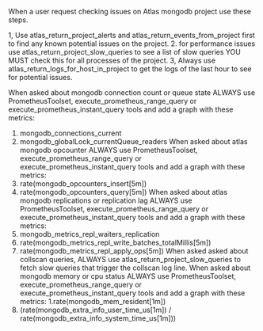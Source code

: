 When a user request checking issues on Atlas mongodb project use these steps.

1, Use atlas_return_project_alerts and atlas_return_events_from_project first to find any known potential issues on the project.
2. for performance issues use atlas_return_project_slow_queries to see a list of slow queries YOU MUST check this for all processes of the project.
3, Always use atlas_return_logs_for_host_in_project to get the logs of the last hour to see for potential issues.


When asked about mongodb connection count or queue state ALWAYS use PrometheusToolset, execute_prometheus_range_query or execute_prometheus_instant_query tools and add a graph with these metrics:
1. mongodb_connections_current
2. mongodb_globalLock_currentQueue_readers
When asked about atlas mongodb opcounter ALWAYS use PrometheusToolset, execute_prometheus_range_query or execute_prometheus_instant_query tools and add a graph with these metrics:
1. rate(mongodb_opcounters_insert[5m])
2. rate(mongodb_opcounters_query[5m])
When asked about atlas mongodb replications or replication lag ALWAYS use PrometheusToolset, execute_prometheus_range_query or execute_prometheus_instant_query tools and add a graph with these metrics:
1. mongodb_metrics_repl_waiters_replication
2. rate(mongodb_metrics_repl_write_batches_totalMillis[5m])
3. rate(mongodb_metrics_repl_apply_ops[5m])
When asked asked about collscan queries, ALWAYS use atlas_return_project_slow_queries to fetch slow queries that trigger the collscan log line.
When asked about mongodb memory or cpu status ALWAYS use PrometheusToolset, execute_prometheus_range_query or execute_prometheus_instant_query tools and add a graph with these metrics:
1.rate(mongodb_mem_resident[1m])
2. (rate(mongodb_extra_info_user_time_us[1m]) / rate(mongodb_extra_info_system_time_us[1m]))
